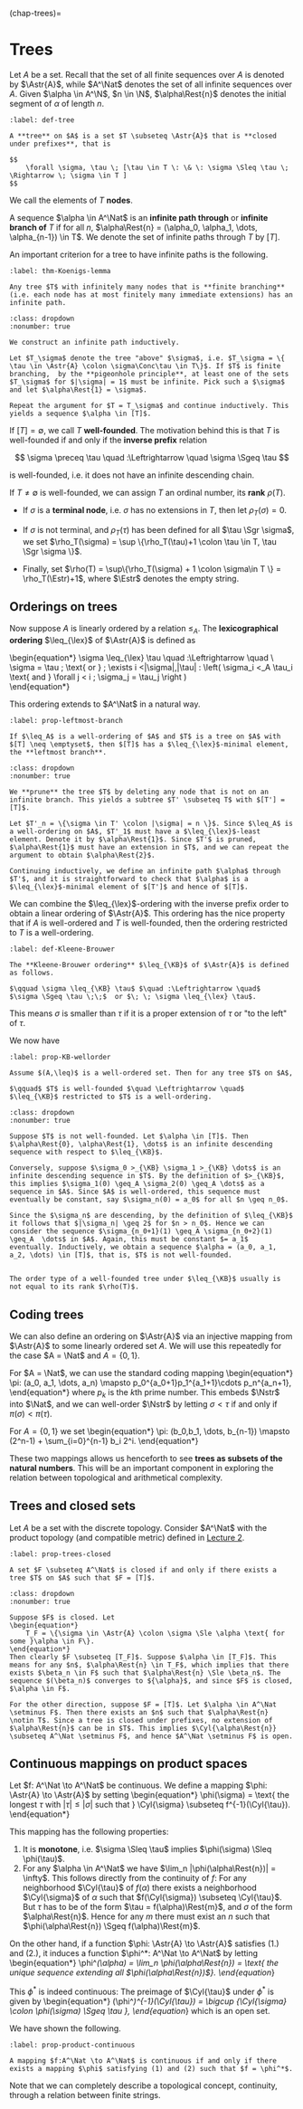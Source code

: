 (chap-trees)=
# Trees

Let $A$ be a set. Recall that the set of all finite sequences over $A$ is denoted by $\Astr{A}$, while $A^\Nat$ denotes the set of all infinite sequences over $A$. Given $\alpha \in A^\N$, $n \in \N$, $\alpha\Rest{n}$ denotes the initial segment of $\alpha$ of length $n$.

```{prf:definition}
:label: def-tree

A **tree** on $A$ is a set $T \subseteq \Astr{A}$ that is **closed under prefixes**, that is

$$
    \forall \sigma, \tau \; [\tau \in T \: \& \: \sigma \Sleq \tau \; \Rightarrow \; \sigma \in T ]
$$	
```

We call the elements of $T$ **nodes**.

A sequence $\alpha \in A^\Nat$ is an **infinite path through** or **infinite branch of** $T$ if for all $n$, $\alpha\Rest{n} = (\alpha_0, \alpha_1, \dots, \alpha_{n-1}) \in T$. We denote the set of infinite paths through $T$ by $[T]$.

An important criterion for a tree to have infinite paths is the following.

```{prf:theorem} König's Lemma
:label: thm-Koenigs-lemma

Any tree $T$ with infinitely many nodes that is **finite branching** (i.e. each node has at most finitely many immediate extensions) has an infinite path.
```

```{prf:proof}
:class: dropdown
:nonumber: true

We construct an infinite path inductively. 

Let $T_\sigma$ denote the tree "above" $\sigma$, i.e. $T_\sigma = \{ \tau \in \Astr{A} \colon \sigma\Conc\tau \in T\}$. If $T$ is finite branching,  by the **pigeonhole principle**, at least one of the sets $T_\sigma$ for $|\sigma| = 1$ must be infinite. Pick such a $\sigma$ and let $\alpha\Rest{1} = \sigma$. 

Repeat the argument for $T = T_\sigma$ and continue inductively. This yields a sequence $\alpha \in [T]$.
```
	
If $[T] = \emptyset$, we call $T$ **well-founded**. The motivation behind this is that $T$ is well-founded if and only if the **inverse prefix** relation 

$$
	\sigma \preceq \tau \quad :\Leftrightarrow \quad \sigma \Sgeq \tau
$$

is well-founded, i.e. it does not have an infinite descending chain.

If $T \neq \emptyset$ is well-founded, we can assign $T$ an ordinal number, its **rank** $\rho(T)$.

- If ${\sigma}$ is a **terminal node**, i.e. ${\sigma}$ has no extensions in $T$, then let $\rho_T(\sigma) = 0$.

- If ${\sigma}$ is not terminal, and $\rho_T(\tau)$ has been defined for all $\tau \Sgr \sigma$, we set $\rho_T(\sigma) = \sup \{\rho_T(\tau)+1 \colon \tau \in T, \tau \Sgr \sigma \}$.

- Finally, set $\rho(T) = \sup\{\rho_T(\sigma) + 1 \colon \sigma\in T \} = \rho_T(\Estr)+1$, where $\Estr$ denotes the empty string.



## Orderings on trees

Now suppose $A$ is linearly ordered by a relation $\leq_A$. 
The **lexicographical ordering** $\leq_{\lex}$ of $\Astr{A}$ is defined as

\begin{equation*}
	\sigma \leq_{\lex} \tau \quad :\Leftrightarrow \quad \\
        \sigma = \tau \; \text{ or } \; \exists i <|\sigma|,|\tau| \: \left( \sigma_i <_A \tau_i \text{ and } \forall j < i \; \sigma_j = \tau_j  \right )  
\end{equation*}

This ordering extends to $A^\Nat$ in a natural way. 

```{prf:proposition}
:label: prop-leftmost-branch

If $\leq_A$ is a well-ordering of $A$ and $T$ is a tree on $A$ with $[T] \neq \emptyset$, then $[T]$ has a $\leq_{\lex}$-minimal element, the **leftmost branch**.
```

```{prf:proof}
:class: dropdown
:nonumber: true

We **prune** the tree $T$ by deleting any node that is not on an infinite branch. This yields a subtree $T' \subseteq T$ with $[T'] = [T]$. 

Let $T'_n = \{\sigma \in T' \colon |\sigma| = n \}$. Since $\leq_A$ is a well-ordering on $A$, $T'_1$ must have a $\leq_{\lex}$-least element. Denote it by $\alpha\Rest{1}$. Since $T'$ is pruned, $\alpha\Rest{1}$ must have an extension in $T$, and we can repeat the argument to obtain $\alpha\Rest{2}$. 

Continuing inductively, we define an infinite path $\alpha$ through $T'$, and it is straightforward to check that $\alpha$ is a  $\leq_{\lex}$-minimal element of $[T']$ and hence of $[T]$.
```

We can combine the $\leq_{\lex}$-ordering with the inverse prefix order to obtain a linear ordering of $\Astr{A}$. This ordering has the nice property that if $A$ is well-ordered and $T$ is well-founded, then the ordering restricted to $T$ is a well-ordering. 

```{prf:definition}
:label: def-Kleene-Brouwer

The **Kleene-Brouwer ordering** $\leq_{\KB}$ of $\Astr{A}$ is defined as follows.

$\qquad \sigma \leq_{\KB} \tau$ $\quad :\Leftrightarrow \quad$  $\sigma \Sgeq \tau \;\;$  or $\; \; \sigma \leq_{\lex} \tau$.
```

This means ${\sigma}$ is smaller than ${\tau}$ if it is a proper extension of ${\tau}$ or "to the left" of ${\tau}$.

We now have 
```{prf:proposition}
:label: prop-KB-wellorder

Assume $(A,\leq)$ is a well-ordered set. Then for any tree $T$ on $A$,

$\qquad$ $T$ is well-founded $\quad \Leftrightarrow \quad$  $\leq_{\KB}$ restricted to $T$ is a well-ordering.
```

```{prf:proof}
:class: dropdown
:nonumber: true

Suppose $T$ is not well-founded. Let $\alpha \in [T]$. Then $\alpha\Rest{0}, \alpha\Rest{1}, \dots$ is an infinite descending sequence with respect to $\leq_{\KB}$.

Conversely, suppose $\sigma_0 >_{\KB} \sigma_1 >_{\KB} \dots$ is an infinite descending sequence in $T$. By the definition of $>_{\KB}$, this implies $\sigma_1(0) \geq_A \sigma_2(0) \geq_A \dots$ as a sequence in $A$. Since $A$ is well-ordered, this sequence must eventually be constant, say $\sigma_n(0) = a_0$ for all $n \geq n_0$. 

Since the $\sigma_n$ are descending, by the definition of $\leq_{\KB}$ it follows that $|\sigma_n| \geq 2$ for $n > n_0$. Hence we can consider the sequence $\sigma_{n_0+1}(1) \geq_A \sigma_{n_0+2}(1) \geq_A  \dots$ in $A$. Again, this must be constant $= a_1$ eventually. Inductively, we obtain a sequence $\alpha = (a_0, a_1, a_2, \dots) \in [T]$, that is, $T$ is not well-founded.
```

```{caution}

The order type of a well-founded tree under $\leq_{\KB}$ usually is not equal to its rank $\rho(T)$.
```


## Coding trees

We can also define an ordering on $\Astr{A}$ via an injective mapping from $\Astr{A}$ to some linearly ordered set $A$. We will use this repeatedly for the case $A = \Nat$ and $A = \{0,1\}$.

For $A = \Nat$, we can use the standard coding mapping
\begin{equation*}
	\pi: (a_0, a_1, \dots, a_n) \mapsto p_0^{a_0+1}p_1^{a_1+1}\cdots p_n^{a_n+1},
\end{equation*}
where $p_k$ is the $k$th prime number. This embeds $\Nstr$ into $\Nat$, and we can well-order $\Nstr$ by letting $\sigma < \tau$ if and only if $\pi(\sigma) < \pi(\tau)$. 

For $A = \{0,1\}$ we set
\begin{equation*}
	\pi: (b_0,b_1, \dots, b_{n-1}) \mapsto (2^n-1) + \sum_{i=0}^{n-1} b_i 2^i.
\end{equation*}

These two mappings allows us henceforth to see **trees as subsets of the natural numbers**. This will be an important component in exploring the relation between topological and arithmetical complexity.


## Trees and closed sets

Let $A$ be a set with the discrete topology. Consider $A^\Nat$ with the product topology (and compatible metric) defined in [Lecture 2](polish-product-spaces).

```{prf:proposition}
:label: prop-trees-closed

A set $F \subseteq A^\Nat$ is closed if and only if there exists a tree $T$ on $A$ such that $F = [T]$.
```

```{prf:proof}
:class: dropdown
:nonumber: true

Suppose $F$ is closed. Let 
\begin{equation*}
	T_F = \{\sigma \in \Astr{A} \colon \sigma \Sle \alpha \text{ for some }\alpha \in F\}.
\end{equation*}
Then clearly $F \subseteq [T_F]$. Suppose $\alpha \in [T_F]$. This means for any $n$, $\alpha\Rest{n} \in T_F$, which implies that there exists $\beta_n \in F$ such that $\alpha\Rest{n} \Sle \beta_n$. The sequence $(\beta_n)$ converges to ${\alpha}$, and since $F$ is closed, $\alpha \in F$.

For the other direction, suppose $F = [T]$. Let $\alpha \in A^\Nat \setminus F$. Then there exists an $n$ such that $\alpha\Rest{n} \notin T$. Since a tree is closed under prefixes, no extension of $\alpha\Rest{n}$ can be in $T$. This implies $\Cyl{\alpha\Rest{n}} \subseteq A^\Nat \setminus F$, and hence $A^\Nat \setminus F$ is open.	  
```

## Continuous mappings on product spaces

Let $f: A^\Nat \to A^\Nat$ be continuous. We define a mapping $\phi: \Astr{A} \to \Astr{A}$ by setting
\begin{equation*}
	\phi(\sigma) = \text{ the longest $\tau$ with $|\tau| \leq |\sigma|$ such that } \Cyl{\sigma} \subseteq f^{-1}(\Cyl{\tau}).
\end{equation*}

This mapping has the following properties:

1. It is **monotone**, i.e. $\sigma \Sleq \tau$ implies $\phi(\sigma) \Sleq \phi(\tau)$.
2. For any $\alpha \in A^\Nat$ we have $\lim_n |\phi(\alpha\Rest{n})| = \infty$.
This follows directly from the continuity of $f$: For any neighborhood $\Cyl{\tau}$ of $f(\alpha)$ there exists a neighborhood $\Cyl{\sigma}$ of ${}\alpha$ such that $f(\Cyl{\sigma}) \subseteq \Cyl{\tau}$. But ${}\tau$ has to be of the form $\tau = f(\alpha)\Rest{m}$, and $\sigma$ of the form $\alpha\Rest{n}$. Hence for any $m$ there must exist an $n$ such that $\phi(\alpha\Rest{n}) \Sgeq f(\alpha)\Rest{m}$.

On the other hand, if a function $\phi: \Astr{A} \to \Astr{A}$ satisfies (1.) and (2.), it induces a function $\phi^*: A^\Nat \to A^\Nat$ by letting
\begin{equation*}
	\phi^*(\alpha) = \lim_n \phi(\alpha\Rest{n}) = \text{ the unique sequence extending all $\phi(\alpha\Rest{n})$}.
\end{equation*}

This $\phi^*$ is indeed continuous: The preimage of $\Cyl{\tau}$ under $\phi^*$ is given by
\begin{equation*}
	(\phi^*)^{-1}(\Cyl{\tau}) = \bigcup \{\Cyl{\sigma} \colon \phi(\sigma) \Sgeq \tau \},
\end{equation*}
which is an open set.

We have shown the following.

```{prf:proposition}
:label: prop-product-continuous

A mapping $f:A^\Nat \to A^\Nat$ is continuous if and only if there exists a mapping $\phi$ satisfying (1) and (2) such that $f = \phi^*$.
```

Note that we can completely describe a topological concept, continuity, through a relation between finite strings.
 

